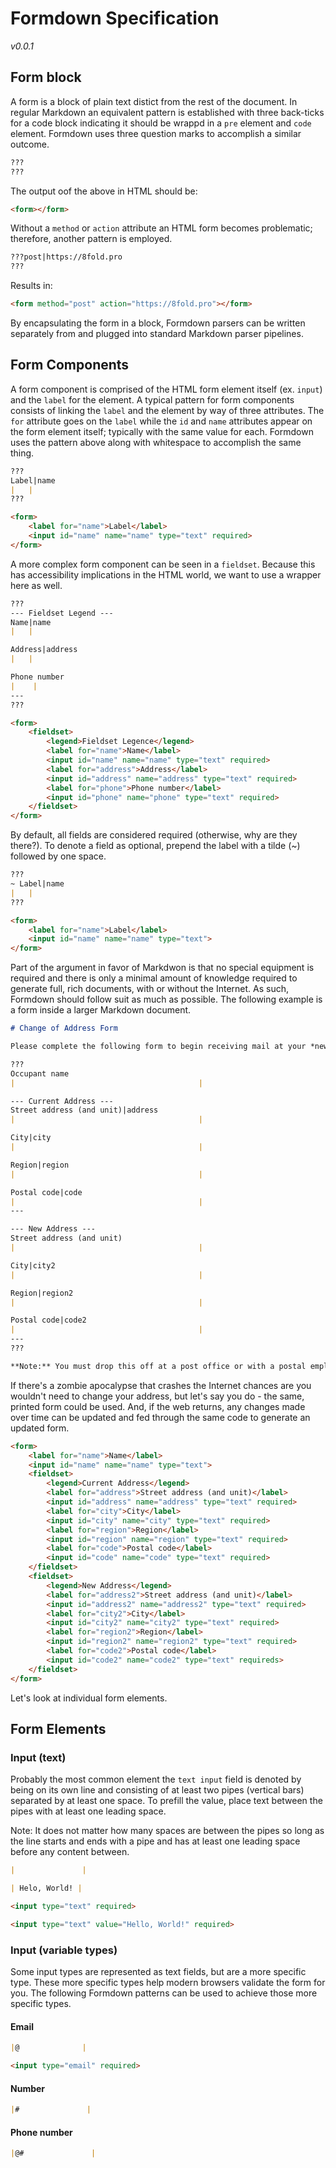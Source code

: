 # Formdown Specification

*v0.0.1*

## Form block

A form is a block of plain text distict from the rest of the document. In regular Markdown an equivalent pattern is established with three back-ticks for a code block indicating it should be wrappd in a `pre` element and `code` element. Formdown uses three question marks to accomplish a similar outcome.

```markdown
???
???
```

The output oof the above in HTML should be:

```html
<form></form>
```

Without a `method` or `action` attribute an HTML form becomes problematic; therefore, another pattern is employed.

```markdown
???post|https://8fold.pro
???
```


Results in:

```html
<form method="post" action="https://8fold.pro"></form>
```

By encapsulating the form in a block, Formdown parsers can be written separately from and plugged into standard Markdown parser pipelines.

## Form Components

A form component is comprised of the HTML form element itself (ex. `input`) and the `label` for the element. A typical pattern for form components consists of linking the `label` and the element by way of three attributes. The `for` attribute goes on the `label` while the `id` and `name` attributes appear on the form element itself; typically with the same value for each. Formdown uses the pattern above along with whitespace to accomplish the same thing.

```markdown
???
Label|name
|   |
???
```

```html
<form>
    <label for="name">Label</label>
    <input id="name" name="name" type="text" required>
</form>
```

A more complex form component can be seen in a `fieldset`. Because this has accessibility implications in the HTML world, we want to use a wrapper here as well.

```markdown
???
--- Fieldset Legend ---
Name|name
|   |

Address|address
|   |

Phone number
|    |
---
???
```

```html
<form>
    <fieldset>
        <legend>Fieldset Legence</legend>
        <label for="name">Name</label>
        <input id="name" name="name" type="text" required>
        <label for="address">Address</label>
        <input id="address" name="address" type="text" required>
        <label for="phone">Phone number</label>
        <input id="phone" name="phone" type="text" required>
    </fieldset>
</form>
```

By default, all fields are considered required (otherwise, why are they there?). To denote a field as optional, prepend the label with a tilde (~) followed by one space.

```markdown
???
~ Label|name
|   |
???
```

```html
<form>
    <label for="name">Label</label>
    <input id="name" name="name" type="text">
</form>
```

Part of the argument in favor of Markdwon is that no special equipment is required and there is only a minimal amount of knowledge required to generate full, rich documents, with or without the Internet. As such, Formdown should follow suit as much as possible. The following example is a form inside a larger Markdown document.

```markdown
# Change of Address Form

Please complete the following form to begin receiving mail at your *new* address.

???
Occupant name
|                                         |

--- Current Address ---
Street address (and unit)|address
|                                         |

City|city
|                                         |

Region|region
|                                         |

Postal code|code
|                                         |
---

--- New Address ---
Street address (and unit)
|                                         |

City|city2
|                                         |

Region|region2
|                                         |

Postal code|code2
|                                         |
---
???

**Note:** You must drop this off at a post office or with a postal employee before this takes effect. You can also submit this online at our website.
```

If there's a zombie apocalypse that crashes the Internet chances are you wouldn't need to change your address, but let's say you do - the same, printed form could be used. And, if the web returns, any changes made over time can be updated and fed through the same code to generate an updated form.

```html
<form>
    <label for="name">Name</label>
    <input id="name" name="name" type="text">
    <fieldset>
        <legend>Current Address</legend>
        <label for="address">Street address (and unit)</label>
        <input id="address" name="address" type="text" required>
        <label for="city">City</label>
        <input id="city" name="city" type="text" required>
        <label for="region">Region</label>
        <input id="region" name="region" type="text" required>
        <label for="code">Postal code</label>
        <input id="code" name="code" type="text" required>
    </fieldset>
    <fieldset>
        <legend>New Address</legend>
        <label for="address2">Street address (and unit)</label>
        <input id="address2" name="address2" type="text" required>
        <label for="city2">City</label>
        <input id="city2" name="city2" type="text" required>
        <label for="region2">Region</label>
        <input id="region2" name="region2" type="text" required>
        <label for="code2">Postal code</label>
        <input id="code2" name="code2" type="text" requireds>
    </fieldset>
</form>
```

Let's look at individual form elements.

## Form Elements

### Input (text)

Probably the most common element the `text input` field is denoted by being on its own line and consisting of at least two pipes (vertical bars) separated by at least one space. To prefill the value, place text between the pipes with at least one leading space. 

Note: It does not matter how many spaces are between the pipes so long as the line starts and ends with a pipe and has at least one leading space before any content between.

```markdown
|               |

| Helo, World! |
```

```html
<input type="text" required>

<input type="text" value="Hello, World!" required>
```

### Input (variable types)

Some input types are represented as text fields, but are a more specific type. These more specific types help modern browsers validate the form for you. The following Formdown patterns can be used to achieve those more specific types.

#### Email

```markdown
|@              |
```

```html
<input type="email" required>
```

#### Number

```markdown
|#               |
```

#### Phone number

```markdown
|@#               |
```
